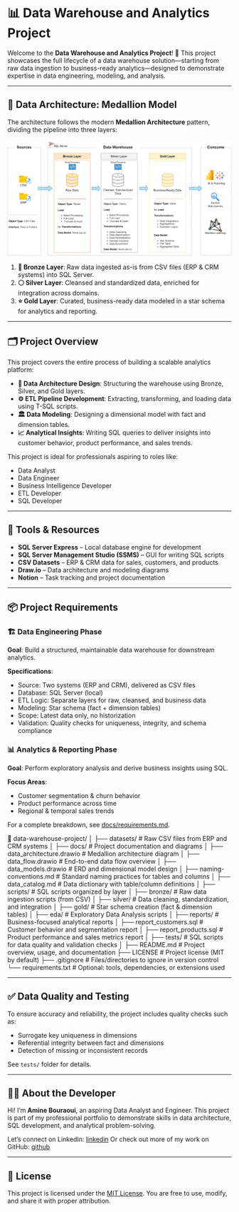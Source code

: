 # 📊 Data Warehouse and Analytics Project

Welcome to the **Data Warehouse and Analytics Project**! 🚀
This project showcases the full lifecycle of a data warehouse solution—starting from raw data ingestion to business-ready analytics—designed to demonstrate expertise in data engineering, modeling, and analysis.

---

## 🧱 Data Architecture: Medallion Model

The architecture follows the modern **Medallion Architecture** pattern, dividing the pipeline into three layers:

![Data Architecture](https://github.com/47664654/sql-data-warehouse-project/blob/main/docs/data_architecture.png)

1. **🔸 Bronze Layer**: Raw data ingested as-is from CSV files (ERP & CRM systems) into SQL Server.
2. **⚪ Silver Layer**: Cleansed and standardized data, enriched for integration across domains.
3. **⭐ Gold Layer**: Curated, business-ready data modeled in a star schema for analytics and reporting.

---

## 🗂️ Project Overview

This project covers the entire process of building a scalable analytics platform:

* **📐 Data Architecture Design**: Structuring the warehouse using Bronze, Silver, and Gold layers.
* **⚙️ ETL Pipeline Development**: Extracting, transforming, and loading data using T-SQL scripts.
* **🏛️ Data Modeling**: Designing a dimensional model with fact and dimension tables.
* **📈 Analytical Insights**: Writing SQL queries to deliver insights into customer behavior, product performance, and sales trends.

This project is ideal for professionals aspiring to roles like:

* Data Analyst
* Data Engineer
* Business Intelligence Developer
* ETL Developer
* SQL Developer

---

## 🧰 Tools & Resources

* **SQL Server Express** – Local database engine for development
* **SQL Server Management Studio (SSMS)** – GUI for writing SQL scripts
* **CSV Datasets** – ERP & CRM data for sales, customers, and products
* **Draw\.io** – Data architecture and modeling diagrams
* **Notion** – Task tracking and project documentation

---

## 📦 Project Requirements

### 🏗️ Data Engineering Phase

**Goal**: Build a structured, maintainable data warehouse for downstream analytics.

**Specifications**:

* Source: Two systems (ERP and CRM), delivered as CSV files
* Database: SQL Server (local)
* ETL Logic: Separate layers for raw, cleansed, and business data
* Modeling: Star schema (fact + dimension tables)
* Scope: Latest data only, no historization
* Validation: Quality checks for uniqueness, integrity, and schema compliance

### 📊 Analytics & Reporting Phase

**Goal**: Perform exploratory analysis and derive business insights using SQL.

**Focus Areas**:

* Customer segmentation & churn behavior
* Product performance across time
* Regional & temporal sales trends

For a complete breakdown, see [docs/requirements.md](https://github.com/47664654/sql-data-warehouse-project/tree/main/docs).

📁 data-warehouse-project/
│
├── datasets/                           # Raw CSV files from ERP and CRM systems
│
├── docs/                               # Project documentation and diagrams
│   ├── data_architecture.drawio        # Medallion architecture diagram
│   ├── data_flow.drawio                # End-to-end data flow overview
│   ├── data_models.drawio              # ERD and dimensional model design
│   ├── naming-conventions.md           # Standard naming practices for tables and columns
│   ├── data_catalog.md                 # Data dictionary with table/column definitions
│
├── scripts/                            # SQL scripts organized by layer
│   ├── bronze/                         # Raw data ingestion scripts (from CSV)
│   ├── silver/                         # Data cleaning, standardization, and integration
│   ├── gold/                           # Star schema creation (fact & dimension tables)
│   ├── eda/                            # Exploratory Data Analysis scripts
│   ├── reports/                        # Business-focused analytical reports
│       ├── report_customers.sql       # Customer behavior and segmentation report
│       ├── report_products.sql        # Product performance and sales metrics report
│
├── tests/                              # SQL scripts for data quality and validation checks
│
├── README.md                           # Project overview, usage, and documentation
├── LICENSE                             # Project license (MIT by default)
├── .gitignore                          # Files/directories to ignore in version control
└── requirements.txt                    # Optional: tools, dependencies, or extensions used


---

## ✅ Data Quality and Testing

To ensure accuracy and reliability, the project includes quality checks such as:

* Surrogate key uniqueness in dimensions
* Referential integrity between fact and dimensions
* Detection of missing or inconsistent records

See `tests/` folder for details.

---

## 🧑‍💻 About the Developer

Hi! I’m **Amine Bouraoui**, an aspiring Data Analyst and Engineer.
This project is part of my professional portfolio to demonstrate skills in data architecture, SQL development, and analytical problem-solving.

Let’s connect on LinkedIn: [linkedin](https://www.linkedin.com/in/amine-bouraoui-4b103631b/)
Or check out more of my work on GitHub: [github](https://github.com/47664654)

---

## 📄 License

This project is licensed under the [MIT License](https://github.com/47664654/sql-data-warehouse-project/blob/main/LICENSE). You are free to use, modify, and share it with proper attribution.
